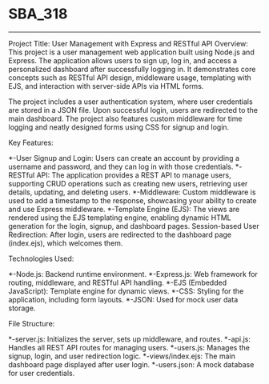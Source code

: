 # SBA_318
******************************************************************************************************************************************************************************
Project Title: User Management with Express and RESTful API
Overview: This project is a user management web application built using Node.js and Express. The application allows users to sign up, log in, and access a personalized dashboard after successfully logging in. It demonstrates core concepts such as RESTful API design, middleware usage, templating with EJS, and interaction with server-side APIs via HTML forms.

The project includes a user authentication system, where user credentials are stored in a JSON file. Upon successful login, users are redirected to the main dashboard. The project also features custom middleware for time logging and neatly designed forms using CSS for signup and login.

Key Features:

*-User Signup and Login: Users can create an account by providing a username and password, and they can log in with those credentials.
*-RESTful API: The application provides a REST API to manage users, supporting CRUD operations such as creating new users, retrieving user details, updating, and deleting users.
*-Middleware: Custom middleware is used to add a timestamp to the response, showcasing your ability to create and use Express middleware.
*-Template Engine (EJS): The views are rendered using the EJS templating engine, enabling dynamic HTML generation for the login, signup, and dashboard pages.
Session-based User Redirection: After login, users are redirected to the dashboard page (index.ejs), which welcomes them.

Technologies Used:

*-Node.js: Backend runtime environment.
*-Express.js: Web framework for routing, middleware, and RESTful API handling.
*-EJS (Embedded JavaScript): Template engine for dynamic views.
*-CSS: Styling for the application, including form layouts.
*-JSON: Used for mock user data storage.

File Structure:

*-server.js: Initializes the server, sets up middleware, and routes.
*-api.js: Handles all REST API routes for managing users.
*-users.js: Manages the signup, login, and user redirection logic.
*-views/index.ejs: The main dashboard page displayed after user login.
*-users.json: A mock database for user credentials.

